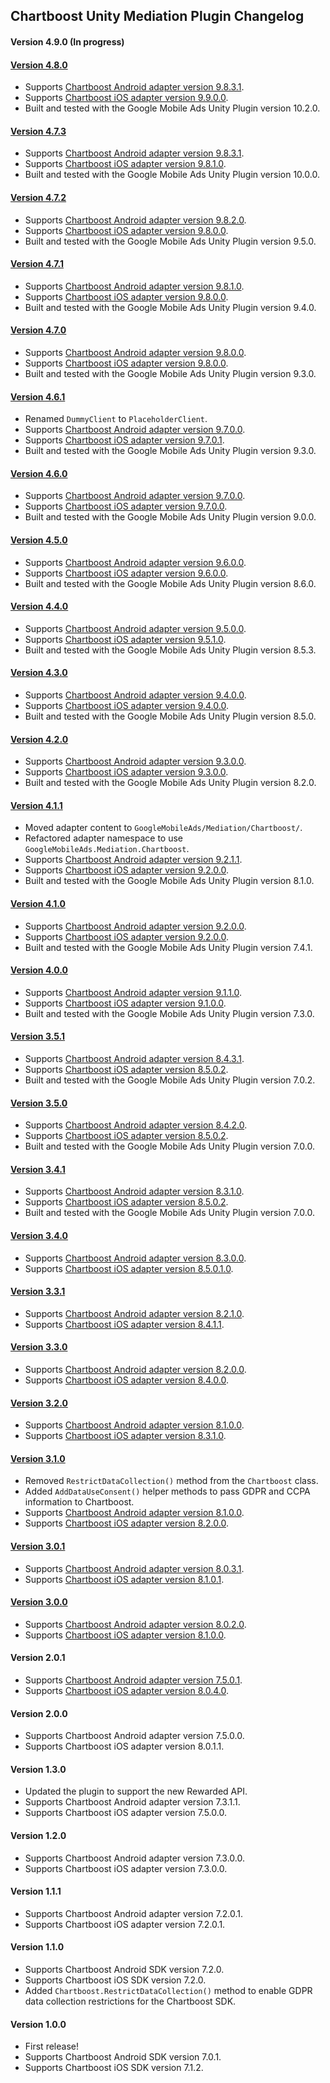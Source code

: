 ## Chartboost Unity Mediation Plugin Changelog

#### Version 4.9.0 (In progress)

#### [Version 4.8.0](https://dl.google.com/googleadmobadssdk/mediation/unity/chartboost/ChartboostUnityAdapter-4.8.0.zip)
- Supports [Chartboost Android adapter version 9.8.3.1](https://github.com/googleads/googleads-mobile-android-mediation/blob/main/ThirdPartyAdapters/chartboost/CHANGELOG.md#version-9831).
- Supports [Chartboost iOS adapter version 9.9.0.0](https://github.com/googleads/googleads-mobile-ios-mediation/blob/main/adapters/Chartboost/CHANGELOG.md#version-9900).
- Built and tested with the Google Mobile Ads Unity Plugin version 10.2.0.

#### [Version 4.7.3](https://dl.google.com/googleadmobadssdk/mediation/unity/chartboost/ChartboostUnityAdapter-4.7.3.zip)
- Supports [Chartboost Android adapter version 9.8.3.1](https://github.com/googleads/googleads-mobile-android-mediation/blob/main/ThirdPartyAdapters/chartboost/CHANGELOG.md#version-9831).
- Supports [Chartboost iOS adapter version 9.8.1.0](https://github.com/googleads/googleads-mobile-ios-mediation/blob/main/adapters/Chartboost/CHANGELOG.md#version-9810).
- Built and tested with the Google Mobile Ads Unity Plugin version 10.0.0.

#### [Version 4.7.2](https://dl.google.com/googleadmobadssdk/mediation/unity/chartboost/ChartboostUnityAdapter-4.7.2.zip)
- Supports [Chartboost Android adapter version 9.8.2.0](https://github.com/googleads/googleads-mobile-android-mediation/blob/main/ThirdPartyAdapters/chartboost/CHANGELOG.md#version-9820).
- Supports [Chartboost iOS adapter version 9.8.0.0](https://github.com/googleads/googleads-mobile-ios-mediation/blob/main/adapters/Chartboost/CHANGELOG.md#version-9800).
- Built and tested with the Google Mobile Ads Unity Plugin version 9.5.0.

#### [Version 4.7.1](https://dl.google.com/googleadmobadssdk/mediation/unity/chartboost/ChartboostUnityAdapter-4.7.1.zip)
- Supports [Chartboost Android adapter version 9.8.1.0](https://github.com/googleads/googleads-mobile-android-mediation/blob/main/ThirdPartyAdapters/chartboost/CHANGELOG.md#version-9810).
- Supports [Chartboost iOS adapter version 9.8.0.0](https://github.com/googleads/googleads-mobile-ios-mediation/blob/main/adapters/Chartboost/CHANGELOG.md#version-9800).
- Built and tested with the Google Mobile Ads Unity Plugin version 9.4.0.

#### [Version 4.7.0](https://dl.google.com/googleadmobadssdk/mediation/unity/chartboost/ChartboostUnityAdapter-4.7.0.zip)
- Supports [Chartboost Android adapter version 9.8.0.0](https://github.com/googleads/googleads-mobile-android-mediation/blob/main/ThirdPartyAdapters/chartboost/CHANGELOG.md#version-9800).
- Supports [Chartboost iOS adapter version 9.8.0.0](https://github.com/googleads/googleads-mobile-ios-mediation/blob/main/adapters/Chartboost/CHANGELOG.md#version-9800).
- Built and tested with the Google Mobile Ads Unity Plugin version 9.3.0.

#### [Version 4.6.1](https://dl.google.com/googleadmobadssdk/mediation/unity/chartboost/ChartboostUnityAdapter-4.6.1.zip)
- Renamed `DummyClient` to `PlaceholderClient`.
- Supports [Chartboost Android adapter version 9.7.0.0](https://github.com/googleads/googleads-mobile-android-mediation/blob/main/ThirdPartyAdapters/chartboost/CHANGELOG.md#version-9700).
- Supports [Chartboost iOS adapter version 9.7.0.1](https://github.com/googleads/googleads-mobile-ios-mediation/blob/main/adapters/Chartboost/CHANGELOG.md#version-9701).
- Built and tested with the Google Mobile Ads Unity Plugin version 9.3.0.

#### [Version 4.6.0](https://dl.google.com/googleadmobadssdk/mediation/unity/chartboost/ChartboostUnityAdapter-4.6.0.zip)
- Supports [Chartboost Android adapter version 9.7.0.0](https://github.com/googleads/googleads-mobile-android-mediation/blob/main/ThirdPartyAdapters/chartboost/CHANGELOG.md#version-9700).
- Supports [Chartboost iOS adapter version 9.7.0.0](https://github.com/googleads/googleads-mobile-ios-mediation/blob/main/adapters/Chartboost/CHANGELOG.md#version-9700).
- Built and tested with the Google Mobile Ads Unity Plugin version 9.0.0.

#### [Version 4.5.0](https://dl.google.com/googleadmobadssdk/mediation/unity/chartboost/ChartboostUnityAdapter-4.5.0.zip)
- Supports [Chartboost Android adapter version 9.6.0.0](https://github.com/googleads/googleads-mobile-android-mediation/blob/main/ThirdPartyAdapters/chartboost/CHANGELOG.md#version-9600).
- Supports [Chartboost iOS adapter version 9.6.0.0](https://github.com/googleads/googleads-mobile-ios-mediation/blob/main/adapters/Chartboost/CHANGELOG.md#version-9600).
- Built and tested with the Google Mobile Ads Unity Plugin version 8.6.0.

#### [Version 4.4.0](https://dl.google.com/googleadmobadssdk/mediation/unity/chartboost/ChartboostUnityAdapter-4.4.0.zip)
- Supports [Chartboost Android adapter version 9.5.0.0](https://github.com/googleads/googleads-mobile-android-mediation/blob/main/ThirdPartyAdapters/chartboost/CHANGELOG.md#version-9500).
- Supports [Chartboost iOS adapter version 9.5.1.0](https://github.com/googleads/googleads-mobile-ios-mediation/blob/main/adapters/Chartboost/CHANGELOG.md#version-9510).
- Built and tested with the Google Mobile Ads Unity Plugin version 8.5.3.

#### [Version 4.3.0](https://dl.google.com/googleadmobadssdk/mediation/unity/chartboost/ChartboostUnityAdapter-4.3.0.zip)
- Supports [Chartboost Android adapter version 9.4.0.0](https://github.com/googleads/googleads-mobile-android-mediation/blob/main/ThirdPartyAdapters/chartboost/CHANGELOG.md#version-9400).
- Supports [Chartboost iOS adapter version 9.4.0.0](https://github.com/googleads/googleads-mobile-ios-mediation/blob/main/adapters/Chartboost/CHANGELOG.md#version-9400).
- Built and tested with the Google Mobile Ads Unity Plugin version 8.5.0.

#### [Version 4.2.0](https://dl.google.com/googleadmobadssdk/mediation/unity/chartboost/ChartboostUnityAdapter-4.2.0.zip)
- Supports [Chartboost Android adapter version 9.3.0.0](https://github.com/googleads/googleads-mobile-android-mediation/blob/main/ThirdPartyAdapters/chartboost/CHANGELOG.md#version-9300).
- Supports [Chartboost iOS adapter version 9.3.0.0](https://github.com/googleads/googleads-mobile-ios-mediation/blob/main/adapters/Chartboost/CHANGELOG.md#version-9300).
- Built and tested with the Google Mobile Ads Unity Plugin version 8.2.0.

#### [Version 4.1.1](https://dl.google.com/googleadmobadssdk/mediation/unity/chartboost/ChartboostUnityAdapter-4.1.1.zip)
- Moved adapter content to `GoogleMobileAds/Mediation/Chartboost/`.
- Refactored adapter namespace to use `GoogleMobileAds.Mediation.Chartboost`.
- Supports [Chartboost Android adapter version 9.2.1.1](https://github.com/googleads/googleads-mobile-android-mediation/blob/main/ThirdPartyAdapters/chartboost/CHANGELOG.md#version-9211).
- Supports [Chartboost iOS adapter version 9.2.0.0](https://github.com/googleads/googleads-mobile-ios-mediation/blob/main/adapters/Chartboost/CHANGELOG.md#version-9200).
- Built and tested with the Google Mobile Ads Unity Plugin version 8.1.0.

#### [Version 4.1.0](https://dl.google.com/googleadmobadssdk/mediation/unity/chartboost/ChartboostUnityAdapter-4.1.0.zip)
- Supports [Chartboost Android adapter version 9.2.0.0](https://github.com/googleads/googleads-mobile-android-mediation/blob/main/ThirdPartyAdapters/chartboost/CHANGELOG.md#version-9200).
- Supports [Chartboost iOS adapter version 9.2.0.0](https://github.com/googleads/googleads-mobile-ios-mediation/blob/main/adapters/Chartboost/CHANGELOG.md#version-9200).
- Built and tested with the Google Mobile Ads Unity Plugin version 7.4.1.

#### [Version 4.0.0](https://dl.google.com/googleadmobadssdk/mediation/unity/chartboost/ChartboostUnityAdapter-4.0.0.zip)
- Supports [Chartboost Android adapter version 9.1.1.0](https://github.com/googleads/googleads-mobile-android-mediation/blob/main/ThirdPartyAdapters/chartboost/CHANGELOG.md#version-9110).
- Supports [Chartboost iOS adapter version 9.1.0.0](https://github.com/googleads/googleads-mobile-ios-mediation/blob/main/adapters/Chartboost/CHANGELOG.md#version-9100).
- Built and tested with the Google Mobile Ads Unity Plugin version 7.3.0.

#### [Version 3.5.1](https://dl.google.com/googleadmobadssdk/mediation/unity/chartboost/ChartboostUnityAdapter-3.5.1.zip)
- Supports [Chartboost Android adapter version 8.4.3.1](https://github.com/googleads/googleads-mobile-android-mediation/blob/main/ThirdPartyAdapters/chartboost/CHANGELOG.md#version-8431).
- Supports [Chartboost iOS adapter version 8.5.0.2](https://github.com/googleads/googleads-mobile-ios-mediation/blob/main/adapters/Chartboost/CHANGELOG.md#version-8502).
- Built and tested with the Google Mobile Ads Unity Plugin version 7.0.2.

#### [Version 3.5.0](https://dl.google.com/googleadmobadssdk/mediation/unity/chartboost/ChartboostUnityAdapter-3.5.0.zip)
- Supports [Chartboost Android adapter version 8.4.2.0](https://github.com/googleads/googleads-mobile-android-mediation/blob/main/ThirdPartyAdapters/chartboost/CHANGELOG.md#version-8420).
- Supports [Chartboost iOS adapter version 8.5.0.2](https://github.com/googleads/googleads-mobile-ios-mediation/blob/main/adapters/Chartboost/CHANGELOG.md#version-8502).
- Built and tested with the Google Mobile Ads Unity Plugin version 7.0.0.

#### [Version 3.4.1](https://dl.google.com/googleadmobadssdk/mediation/unity/chartboost/ChartboostUnityAdapter-3.4.1.zip)
- Supports [Chartboost Android adapter version 8.3.1.0](https://github.com/googleads/googleads-mobile-android-mediation/blob/main/ThirdPartyAdapters/chartboost/CHANGELOG.md#version-8310).
- Supports [Chartboost iOS adapter version 8.5.0.2](https://github.com/googleads/googleads-mobile-ios-mediation/blob/main/adapters/Chartboost/CHANGELOG.md#version-8502).
- Built and tested with the Google Mobile Ads Unity Plugin version 7.0.0.

#### [Version 3.4.0](https://dl.google.com/googleadmobadssdk/mediation/unity/chartboost/ChartboostUnityAdapter-3.4.0.zip)
- Supports [Chartboost Android adapter version 8.3.0.0](https://github.com/googleads/googleads-mobile-android-mediation/blob/main/ThirdPartyAdapters/chartboost/CHANGELOG.md#version-8300).
- Supports [Chartboost iOS adapter version 8.5.0.1.0](https://github.com/googleads/googleads-mobile-ios-mediation/blob/main/adapters/Chartboost/CHANGELOG.md#version-85010).

#### [Version 3.3.1](https://dl.google.com/googleadmobadssdk/mediation/unity/chartboost/ChartboostUnityAdapter-3.3.1.zip)
- Supports [Chartboost Android adapter version 8.2.1.0](https://github.com/googleads/googleads-mobile-android-mediation/blob/main/ThirdPartyAdapters/chartboost/CHANGELOG.md#version-8210).
- Supports [Chartboost iOS adapter version 8.4.1.1](https://github.com/googleads/googleads-mobile-ios-mediation/blob/main/adapters/Chartboost/CHANGELOG.md#version-8411).

#### [Version 3.3.0](https://dl.google.com/googleadmobadssdk/mediation/unity/chartboost/ChartboostUnityAdapter-3.3.0.zip)
- Supports [Chartboost Android adapter version 8.2.0.0](https://github.com/googleads/googleads-mobile-android-mediation/blob/main/ThirdPartyAdapters/chartboost/CHANGELOG.md#version-8200).
- Supports [Chartboost iOS adapter version 8.4.0.0](https://github.com/googleads/googleads-mobile-ios-mediation/blob/main/adapters/Chartboost/CHANGELOG.md#version-8400).

#### [Version 3.2.0](https://dl.google.com/googleadmobadssdk/mediation/unity/chartboost/ChartboostUnityAdapter-3.2.0.zip)
- Supports [Chartboost Android adapter version 8.1.0.0](https://github.com/googleads/googleads-mobile-android-mediation/blob/main/ThirdPartyAdapters/chartboost/CHANGELOG.md#version-8100).
- Supports [Chartboost iOS adapter version 8.3.1.0](https://github.com/googleads/googleads-mobile-ios-mediation/blob/main/adapters/Chartboost/CHANGELOG.md#version-8310).

#### [Version 3.1.0](https://dl.google.com/googleadmobadssdk/mediation/unity/chartboost/ChartboostUnityAdapter-3.1.0.zip)
- Removed `RestrictDataCollection()` method from the `Chartboost` class.
- Added `AddDataUseConsent()` helper methods to pass GDPR and CCPA information to Chartboost.
- Supports [Chartboost Android adapter version 8.1.0.0](https://github.com/googleads/googleads-mobile-android-mediation/blob/main/ThirdPartyAdapters/chartboost/CHANGELOG.md#version-8100).
- Supports [Chartboost iOS adapter version 8.2.0.0](https://github.com/googleads/googleads-mobile-ios-mediation/blob/main/adapters/Chartboost/CHANGELOG.md#version-8200).

#### [Version 3.0.1](https://dl.google.com/googleadmobadssdk/mediation/unity/chartboost/ChartboostUnityAdapter-3.0.1.zip)
- Supports [Chartboost Android adapter version 8.0.3.1](https://github.com/googleads/googleads-mobile-android-mediation/blob/main/ThirdPartyAdapters/chartboost/CHANGELOG.md#version-8031).
- Supports [Chartboost iOS adapter version 8.1.0.1](https://github.com/googleads/googleads-mobile-ios-mediation/blob/main/adapters/Chartboost/CHANGELOG.md#version-8101).

#### [Version 3.0.0](https://dl.google.com/googleadmobadssdk/mediation/unity/chartboost/ChartboostUnityAdapter-3.0.0.zip)
- Supports [Chartboost Android adapter version 8.0.2.0](https://github.com/googleads/googleads-mobile-android-mediation/blob/main/ThirdPartyAdapters/chartboost/CHANGELOG.md#version-8020).
- Supports [Chartboost iOS adapter version 8.1.0.0](https://github.com/googleads/googleads-mobile-ios-mediation/blob/main/adapters/Chartboost/CHANGELOG.md#version-8100).

#### Version 2.0.1
- Supports [Chartboost Android adapter version 7.5.0.1](https://github.com/googleads/googleads-mobile-android-mediation/blob/main/ThirdPartyAdapters/chartboost/CHANGELOG.md#version-7501).
- Supports [Chartboost iOS adapter version 8.0.4.0](https://github.com/googleads/googleads-mobile-ios-mediation/blob/main/adapters/Chartboost/CHANGELOG.md#version-8040).

#### Version 2.0.0
- Supports Chartboost Android adapter version 7.5.0.0.
- Supports Chartboost iOS adapter version 8.0.1.1.

#### Version 1.3.0
- Updated the plugin to support the new Rewarded API.
- Supports Chartboost Android adapter version 7.3.1.1.
- Supports Chartboost iOS adapter version 7.5.0.0.

#### Version 1.2.0
- Supports Chartboost Android adapter version 7.3.0.0.
- Supports Chartboost iOS adapter version 7.3.0.0.

#### Version 1.1.1
- Supports Chartboost Android adapter version 7.2.0.1.
- Supports Chartboost iOS adapter version 7.2.0.1.

#### Version 1.1.0
- Supports Chartboost Android SDK version 7.2.0.
- Supports Chartboost iOS SDK version 7.2.0.
- Added `Chartboost.RestrictDataCollection()` method to enable GDPR data collection restrictions for the Chartboost SDK.

#### Version 1.0.0
- First release!
- Supports Chartboost Android SDK version 7.0.1.
- Supports Chartboost iOS SDK version 7.1.2.

